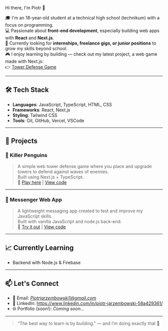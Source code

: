  Hi there, I'm Piotr 👋

🎓 I'm an 18-year-old student at a technical high school (technikum) with a focus on programming.  
💻 Passionate about **front-end development**, especially building web apps with **React** and **Next.js**.  
🎯 Currently looking for **internships, freelance gigs, or junior positions** to grow my skills beyond school.  
🎮 I enjoy learning by building — check out my latest project, a web game made with Next.js:  
👉 [Tower Defense Game](https://towerdefense-ten.vercel.app)

---

## 🛠️ Tech Stack

- **Languages**: JavaScript, TypeScript, HTML, CSS
- **Frameworks**: React, Next.js
- **Styling**: Tailwind CSS
- **Tools**: Git, GitHub, Vercel, VSCode

---

## 🚀 Projects

### 🧱 Killer Penguins 
> A simple web tower defense game where you place and upgrade towers to defend against waves of enemies.  
Built using Next.js + TypeScript.  
🔗 [Play here](https://towerdefense-ten.vercel.app) | [View code](https://github.com/Repix1337/Killer-Penguins)

---

### 💬 Messenger Web App  
> A lightweight messaging app created to test and improve my JavaScript skills.  
Built with vanilla JavaScript and node.js back-end.  
🔗 [Try it out](https://repixmess.ct8.pl/) | [View code](https://github.com/Repix1337/Messenger)

---

## 📈 Currently Learning

- Backend with Node.js & Firebase

---

## 📫 Let's Connect

- 📧 Email: *Piotrjarzembowski1@gmail.com*
- 💼 LinkedIn: https://www.linkedin.com/in/piotr-jarzembowski-58a429361/
- 🌐 Portfolio (soon!): *Coming soon...*

---

> “The best way to learn is by building.” — and I’m doing exactly that 🚀
